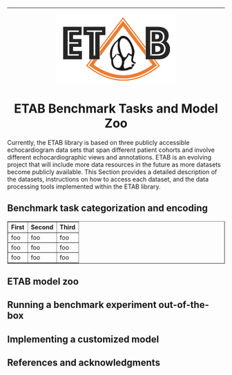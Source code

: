 ---------------

<p align="center">
  <img width="280" height="160" src="assets/etab_logo.png" />
</p>

<h1 align="center">
    <b> ETAB Benchmark Tasks and Model Zoo </b>
</h1>

Currently, the ETAB library is based on three publicly accessible echocardiogram data sets that span different patient cohorts and involve different echocardiographic views and annotations. ETAB is an evolving project that will include more data resources in the future as more datasets become publicly available. This Section provides a detailed description of the datasets, instructions on how to access each dataset, and the data processing tools implemented within the ETAB library.


## Benchmark task categorization and encoding


<table border="1">
  <center>
    <tr>
      <th class="verticalTableHeader">First</th>
      <th class="verticalTableHeader">Second</th>
      <th class="verticalTableHeader">Third</th>
    </tr>
    <tr>
      <td>foo</td>
      <td>foo</td>
      <td>foo</td>
    </tr>
    <tr>
      <td>foo</td>
      <td>foo</td>
      <td>foo</td>
    </tr>
    <tr>
      <td>foo</td>
      <td>foo</td>
      <td>foo</td>
    </tr>
  </center>
</table>

## ETAB model zoo


## Running a benchmark experiment out-of-the-box


## Implementing a customized model

## References and acknowledgments



